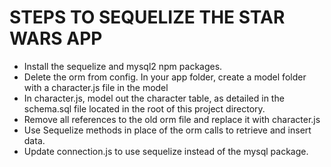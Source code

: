 # STEPS TO SEQUELIZE THE STAR WARS APP

- Install the sequelize and mysql2 npm packages.
- Delete the orm from config. In your app folder, create a model folder with a character.js file in the model
- In character.js, model out the character table, as detailed in the schema.sql file located in the root of this project directory.
- Remove all references to the old orm file and replace it with character.js
- Use Sequelize methods in place of the orm calls to retrieve and insert data.
- Update connection.js to use sequelize instead of the mysql package.
